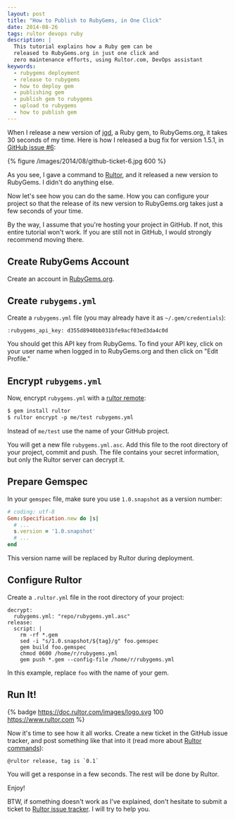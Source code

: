 ```yaml
---
layout: post
title: "How to Publish to RubyGems, in One Click"
date: 2014-08-26
tags: rultor devops ruby
description: |
  This tutorial explains how a Ruby gem can be
  released to RubyGems.org in just one click and
  zero maintenance efforts, using Rultor.com, DevOps assistant
keywords:
  - rubygems deployment
  - release to rubygems
  - how to deploy gem
  - publishing gem
  - publish gem to rubygems
  - upload to rubygems
  - how to publish gem
---
```


When I release a new version of [jgd](https://github.com/yegor256/jekyll-github-deploy),
a Ruby gem, to RubyGems.org, it takes 30 seconds of my time.
Here is how I released a bug fix for version 1.5.1,
in [GitHub issue #6](https://github.com/yegor256/jekyll-github-deploy/issues/6):

{% figure /images/2014/08/github-ticket-6.jpg 600 %}

As you see, I gave a command to [Rultor](https://www.rultor.com),
and it released a new version to RubyGems. I didn't do anything else.

Now let's see how you can do the same. How you can configure your project
so that the release of its new version to RubyGems.org
takes just a few seconds of your time.

<!--more-->

By the way, I assume that you're hosting your project in GitHub. If not,
this entire tutorial won't work. If you are still not in GitHub, I would
strongly recommend moving there.

## Create RubyGems Account

Create an account in [RubyGems.org](https://www.rubygems.org).

## Create `rubygems.yml`

Create a `rubygems.yml` file (you may already have it as `~/.gem/credentials`):

```text
:rubygems_api_key: d355d8940bb031bfe9acf03ed3da4c0d
```

You should get this API key from RubyGems.  To find your API key,
click on your user name when logged in to RubyGems.org and then click
on "Edit Profile."

## Encrypt `rubygems.yml`

Now, encrypt `rubygems.yml` with a [rultor remote](https://github.com/yegor256/rultor-remote):

```xml
$ gem install rultor
$ rultor encrypt -p me/test rubygems.yml
```

Instead of `me/test` use the name of your GitHub project.

You will get a new file `rubygems.yml.asc`.
Add this file to the root directory of your project,
commit and push. The file contains your secret information,
but only the Rultor server can decrypt it.

## Prepare Gemspec

In your `gemspec` file, make sure you use `1.0.snapshot` as a version number:

```ruby
# coding: utf-8
Gem::Specification.new do |s|
  # ...
  s.version = '1.0.snapshot'
  # ...
end
```

This version name will be replaced by Rultor during deployment.

## Configure Rultor

Create a `.rultor.yml` file in the root directory of your project:

```text
decrypt:
  rubygems.yml: "repo/rubygems.yml.asc"
release:
  script: |
    rm -rf *.gem
    sed -i "s/1.0.snapshot/${tag}/g" foo.gemspec
    gem build foo.gemspec
    chmod 0600 /home/r/rubygems.yml
    gem push *.gem --config-file /home/r/rubygems.yml
```

In this example, replace `foo` with the name of your gem.

## Run It!

{% badge https://doc.rultor.com/images/logo.svg 100 https://www.rultor.com %}

Now it's time to see how it all works. Create a new ticket in
the GitHub issue tracker, and post something like that into it
(read more about [Rultor commands](https://doc.rultor.com/basics.html)):

```text
@rultor release, tag is `0.1`
```

You will get a response in a few seconds. The rest will be done by Rultor.

Enjoy!

BTW, if something doesn't work as I've explained, don't hesitate to
submit a ticket to
[Rultor issue tracker](https://github.com/yegor256/rultor/issues).
I will try to help you.

